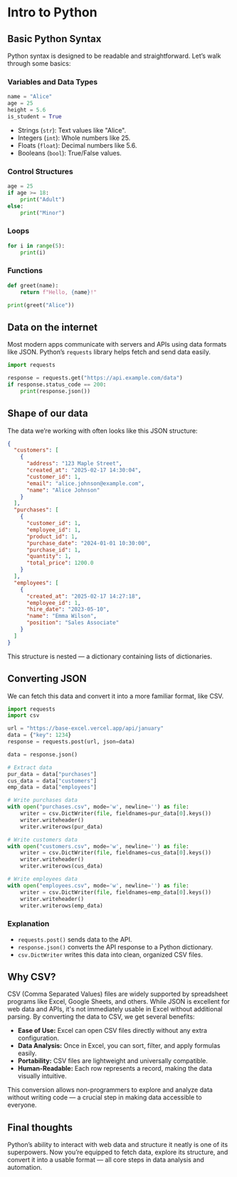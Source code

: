 # Intro to Python

## Basic Python Syntax

Python syntax is designed to be readable and straightforward. Let’s walk through some basics:

### Variables and Data Types

```python
name = "Alice"
age = 25
height = 5.6
is_student = True
```

- Strings (`str`): Text values like "Alice".
- Integers (`int`): Whole numbers like 25.
- Floats (`float`): Decimal numbers like 5.6.
- Booleans (`bool`): True/False values.

### Control Structures

```python
age = 25
if age >= 18:
    print("Adult")
else:
    print("Minor")
```

### Loops

```python
for i in range(5):
    print(i)
```

### Functions

```python
def greet(name):
    return f"Hello, {name}!"

print(greet("Alice"))
```

## Data on the internet

Most modern apps communicate with servers and APIs using data formats like JSON. Python’s `requests` library helps fetch and send data easily.

```python
import requests

response = requests.get("https://api.example.com/data")
if response.status_code == 200:
    print(response.json())
```

## Shape of our data

The data we’re working with often looks like this JSON structure:

```json
{
  "customers": [
    {
      "address": "123 Maple Street",
      "created_at": "2025-02-17 14:30:04",
      "customer_id": 1,
      "email": "alice.johnson@example.com",
      "name": "Alice Johnson"
    }
  ],
  "purchases": [
    {
      "customer_id": 1,
      "employee_id": 1,
      "product_id": 1,
      "purchase_date": "2024-01-01 10:30:00",
      "purchase_id": 1,
      "quantity": 1,
      "total_price": 1200.0
    }
  ],
  "employees": [
    {
      "created_at": "2025-02-17 14:27:18",
      "employee_id": 1,
      "hire_date": "2023-05-10",
      "name": "Emma Wilson",
      "position": "Sales Associate"
    }
  ]
}
```

This structure is nested — a dictionary containing lists of dictionaries.

## Converting JSON

We can fetch this data and convert it into a more familiar format, like CSV.

```python
import requests
import csv

url = "https://base-excel.vercel.app/api/january"
data = {"key": 1234}
response = requests.post(url, json=data)

data = response.json()

# Extract data
pur_data = data["purchases"]
cus_data = data["customers"]
emp_data = data["employees"]

# Write purchases data
with open("purchases.csv", mode='w', newline='') as file:
    writer = csv.DictWriter(file, fieldnames=pur_data[0].keys())
    writer.writeheader()
    writer.writerows(pur_data)

# Write customers data
with open("customers.csv", mode='w', newline='') as file:
    writer = csv.DictWriter(file, fieldnames=cus_data[0].keys())
    writer.writeheader()
    writer.writerows(cus_data)

# Write employees data
with open("employees.csv", mode='w', newline='') as file:
    writer = csv.DictWriter(file, fieldnames=emp_data[0].keys())
    writer.writeheader()
    writer.writerows(emp_data)
```

### Explanation

- `requests.post()` sends data to the API.
- `response.json()` converts the API response to a Python dictionary.
- `csv.DictWriter` writes this data into clean, organized CSV files.

## Why CSV?

CSV (Comma Separated Values) files are widely supported by spreadsheet programs like Excel, Google Sheets, and others. While JSON is excellent for web data and APIs, it's not immediately usable in Excel without additional parsing. By converting the data to CSV, we get several benefits:

- **Ease of Use:** Excel can open CSV files directly without any extra configuration.
- **Data Analysis:** Once in Excel, you can sort, filter, and apply formulas easily.
- **Portability:** CSV files are lightweight and universally compatible.
- **Human-Readable:** Each row represents a record, making the data visually intuitive.

This conversion allows non-programmers to explore and analyze data without writing code — a crucial step in making data accessible to everyone.

## Final thoughts

Python’s ability to interact with web data and structure it neatly is one of its superpowers. Now you’re equipped to fetch data, explore its structure, and convert it into a usable format — all core steps in data analysis and automation.
